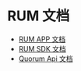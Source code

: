 # RUM 文档

- [RUM APP 文档](/rum-app/)
- [RUM SDK 文档](/rum-sdk/)
- [Quorum Api 文档](https://rumsystem.github.io/quorum-api/)
